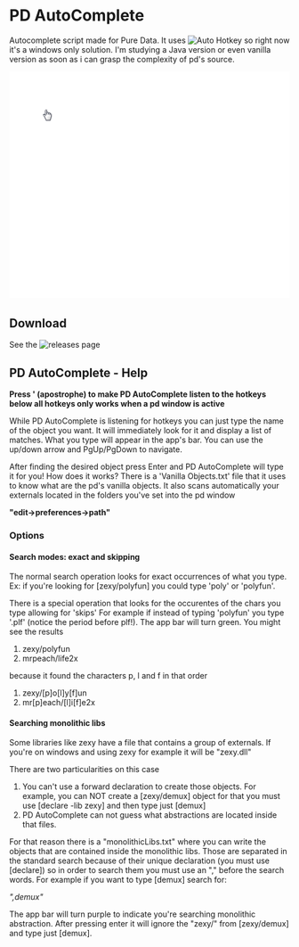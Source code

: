 # PD AutoComplete
Autocomplete script made for Pure Data. It uses ![Auto Hotkey](https://autohotkey.com/) so right now it's a windows only solution. I'm studying a Java version or even vanilla version as soon as i can grasp the complexity of pd's source.

![gif demo](https://github.com/HenriAugusto/PD-AutoComplete/blob/master/demo%20images/PD%20AutoCOmplete%20demo.gif)

## Download

See the ![releases page](https://github.com/HenriAugusto/PD-AutoComplete/releases)

## PD AutoComplete - Help

**Press ' (apostrophe) to make PD AutoComplete listen to the hotkeys below
all hotkeys only works when a pd window is active**

While PD AutoComplete is listening for hotkeys you can just type the name of the object you want. It will immediately look for it and display a list of matches. 
What you type will appear in the app's bar. You can use the up/down arrow and PgUp/PgDown to navigate. 

After finding the desired object press Enter and PD AutoComplete will type it for you!
How does it works? There is a 'Vanilla Objects.txt' file that it uses to know what are the pd's vanilla objects. It also scans automatically your externals located in the folders you've set into the pd window

**"edit->preferences->path"**

### Options

#### Search modes: exact and skipping

The normal search operation looks for exact occurrences of what you type. Ex: if you're looking for [zexy/polyfun] you could type 'poly' or 'polyfun'.

There is a special operation that looks for the occurentes of the chars you type allowing for 'skips'
For example if instead of typing 'polyfun' you type '.plf' (notice the period before plf!). The app bar will turn green. You might see the results

1. zexy/polyfun
2. mrpeach/life2x

because it found the characters p, l and f in that order

1. zexy/[p]o[l]y[f]un
2. mr[p]each/[l]i[f]e2x

#### Searching monolithic libs

Some libraries like zexy have a file that contains a group of externals. If you're on windows and using zexy for example it will be "zexy.dll"

There are two particularities on this case

1. You can't use a forward declaration to create those objects. For example, you can NOT create a [zexy/demux] object
for that you must use [declare -lib zexy] and then type just [demux]
2. PD AutoComplete can not guess what abstractions are located inside that files.

For that reason there is a "monolithicLibs.txt" where you can write the objects that are contained inside the monolithic libs.
Those are separated in the standard search because of their unique declaration (you must use [declare]) so in order to search them you
must use an "," before the search words. For example if you want to type [demux] search for:

*",demux"*

The app bar will turn purple to indicate you're searching monolithic abstraction. After pressing enter it will ignore the "zexy/" from [zexy/demux] and type just [demux].
